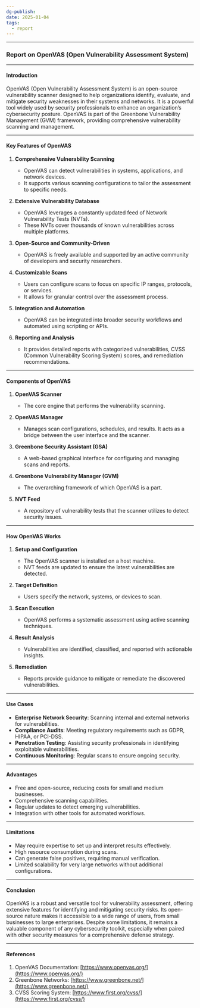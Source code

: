 ```yaml
---
dg-publish: 
date: 2025-01-04
tags:
  - report
---
```

---
### **Report on OpenVAS (Open Vulnerability Assessment System)**

---

#### **Introduction**

OpenVAS (Open Vulnerability Assessment System) is an open-source vulnerability scanner designed to help organizations identify, evaluate, and mitigate security weaknesses in their systems and networks. It is a powerful tool widely used by security professionals to enhance an organization’s cybersecurity posture. OpenVAS is part of the Greenbone Vulnerability Management (GVM) framework, providing comprehensive vulnerability scanning and management.

---

#### **Key Features of OpenVAS**

1. **Comprehensive Vulnerability Scanning**
    
    - OpenVAS can detect vulnerabilities in systems, applications, and network devices.
    - It supports various scanning configurations to tailor the assessment to specific needs.
2. **Extensive Vulnerability Database**
    
    - OpenVAS leverages a constantly updated feed of Network Vulnerability Tests (NVTs).
    - These NVTs cover thousands of known vulnerabilities across multiple platforms.
3. **Open-Source and Community-Driven**
    
    - OpenVAS is freely available and supported by an active community of developers and security researchers.
4. **Customizable Scans**
    
    - Users can configure scans to focus on specific IP ranges, protocols, or services.
    - It allows for granular control over the assessment process.
5. **Integration and Automation**
    
    - OpenVAS can be integrated into broader security workflows and automated using scripting or APIs.
6. **Reporting and Analysis**
    
    - It provides detailed reports with categorized vulnerabilities, CVSS (Common Vulnerability Scoring System) scores, and remediation recommendations.

---

#### **Components of OpenVAS**

1. **OpenVAS Scanner**
    
    - The core engine that performs the vulnerability scanning.
2. **OpenVAS Manager**
    
    - Manages scan configurations, schedules, and results. It acts as a bridge between the user interface and the scanner.
3. **Greenbone Security Assistant (GSA)**
    
    - A web-based graphical interface for configuring and managing scans and reports.
4. **Greenbone Vulnerability Manager (GVM)**
    
    - The overarching framework of which OpenVAS is a part.
5. **NVT Feed**
    
    - A repository of vulnerability tests that the scanner utilizes to detect security issues.

---

#### **How OpenVAS Works**

1. **Setup and Configuration**
    
    - The OpenVAS scanner is installed on a host machine.
    - NVT feeds are updated to ensure the latest vulnerabilities are detected.
2. **Target Definition**
    
    - Users specify the network, systems, or devices to scan.
3. **Scan Execution**
    
    - OpenVAS performs a systematic assessment using active scanning techniques.
4. **Result Analysis**
    
    - Vulnerabilities are identified, classified, and reported with actionable insights.
5. **Remediation**
    
    - Reports provide guidance to mitigate or remediate the discovered vulnerabilities.

---

#### **Use Cases**

- **Enterprise Network Security**: Scanning internal and external networks for vulnerabilities.
- **Compliance Audits**: Meeting regulatory requirements such as GDPR, HIPAA, or PCI-DSS.
- **Penetration Testing**: Assisting security professionals in identifying exploitable vulnerabilities.
- **Continuous Monitoring**: Regular scans to ensure ongoing security.

---

#### **Advantages**

- Free and open-source, reducing costs for small and medium businesses.
- Comprehensive scanning capabilities.
- Regular updates to detect emerging vulnerabilities.
- Integration with other tools for automated workflows.

---

#### **Limitations**

- May require expertise to set up and interpret results effectively.
- High resource consumption during scans.
- Can generate false positives, requiring manual verification.
- Limited scalability for very large networks without additional configurations.

---

#### **Conclusion**

OpenVAS is a robust and versatile tool for vulnerability assessment, offering extensive features for identifying and mitigating security risks. Its open-source nature makes it accessible to a wide range of users, from small businesses to large enterprises. Despite some limitations, it remains a valuable component of any cybersecurity toolkit, especially when paired with other security measures for a comprehensive defense strategy.

---

#### **References**

1. OpenVAS Documentation: [https://www.openvas.org/](https://www.openvas.org/)
2. Greenbone Networks: [https://www.greenbone.net/](https://www.greenbone.net/)
3. CVSS Scoring System: [https://www.first.org/cvss/](https://www.first.org/cvss/)